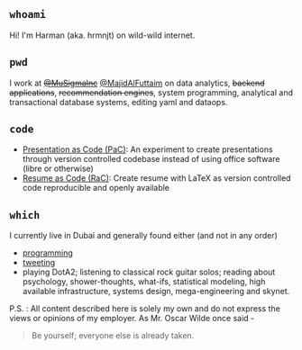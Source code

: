 ## `whoami`

Hi! I'm Harman (aka. hrmnjt) on wild-wild internet.

## `pwd`

I work at ~~[@MuSigmaInc](https://twitter.com/MuSigmaInc)~~ 
[@MajidAlFuttaim](https://twitter.com/MajidAlFuttaim) on data analytics, 
~~backend applications~~, ~~recommendation engines~~, system programming, 
analytical and transactional database systems, editing yaml and dataops.

## `code`

- [Presentation as Code (PaC)](https://github.com/hrmnjt/way-to-go-present/): 
An experiment to create presentations through version controlled codebase 
instead of using office software (libre or otherwise)
- [Resume as Code (RaC)](https://github.com/hrmnjt/resume): Create resume with 
LaTeX as version controlled code reproducible and openly available

## `which`

I currently live in Dubai and generally found either (and not in any order)
- [programming](https://github.com/hrmnjt)
- [tweeting](https://twitter.com/__hrmnjt__)
- playing DotA2; listening to classical rock guitar solos; reading about 
psychology, shower-thoughts, what-ifs, statistical modeling, high available 
infrastructure, systems design, mega-engineering and skynet.

P.S. : All content described here is solely my own and do not express the views 
or opinions of my employer. As Mr. Oscar Wilde once said - 
> Be yourself; everyone else is already taken.
